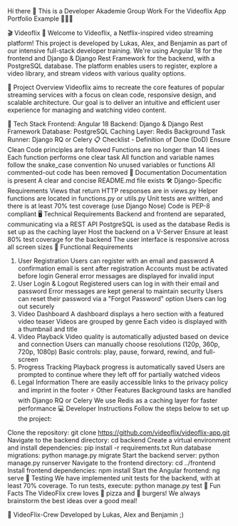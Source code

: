Hi there 👋
This is a Developer Akademie Group Work For the Videoflix App Portfolio Example 🍿🍿🍿

🎬 Videoflix 🍿
Welcome to Videoflix, a Netflix-inspired video streaming platform! This project is developed by Lukas, Alex, and Benjamin as part of our intensive full-stack developer training. We're using Angular 18 for the frontend and Django & Django Rest Framework for the backend, with a PostgreSQL database. The platform enables users to register, explore a video library, and stream videos with various quality options.

🚀 Project Overview
Videoflix aims to recreate the core features of popular streaming services with a focus on clean code, responsive design, and scalable architecture. Our goal is to deliver an intuitive and efficient user experience for managing and watching video content.

🔧 Tech Stack
Frontend: Angular 18
Backend: Django & Django Rest Framework
Database: PostgreSQL
Caching Layer: Redis
Background Task Runner: Django RQ or Celery
📋 Checklist - Definition of Done (DoD)
Ensure Clean Code principles are followed
Functions are no longer than 14 lines
Each function performs one clear task
All function and variable names follow the snake_case convention
No unused variables or functions
All commented-out code has been removed
📑 Documentation
Documentation is present
A clear and concise README.md file exists
🛠️ Django-Specific Requirements
Views that return HTTP responses are in views.py
Helper functions are located in functions.py or utils.py
Unit tests are written, and there is at least 70% test coverage (use Django Nose)
Code is PEP-8 compliant
🖥️ Technical Requirements
Backend and frontend are separated, communicating via a REST API
PostgreSQL is used as the database
Redis is set up as the caching layer
Host the backend on a V-Server
Ensure at least 80% test coverage for the backend
The user interface is responsive across all screen sizes
📜 Functional Requirements
1. User Registration
Users can register with an email and password
A confirmation email is sent after registration
Accounts must be activated before login
General error messages are displayed for invalid input
2. User Login & Logout
Registered users can log in with their email and password
Error messages are kept general to maintain security
Users can reset their password via a "Forgot Password" option
Users can log out securely
3. Video Dashboard
A dashboard displays a hero section with a featured video teaser
Videos are grouped by genre
Each video is displayed with a thumbnail and title
4. Video Playback
Video quality is automatically adjusted based on device and connection
Users can manually choose resolutions (120p, 360p, 720p, 1080p)
Basic controls: play, pause, forward, rewind, and full-screen
5. Progress Tracking
Playback progress is automatically saved
Users are prompted to continue where they left off for partially watched videos
6. Legal Information
There are easily accessible links to the privacy policy and imprint in the footer
⚡ Other Features
Background tasks are handled with Django RQ or Celery
We use Redis as a caching layer for faster performance
💻 Developer Instructions
Follow the steps below to set up the project:

Clone the repository: git clone https://github.com/videoflix/videoflix-app.git
Navigate to the backend directory: cd backend
Create a virtual environment and install dependencies: pip install -r requirements.txt
Run database migrations: python manage.py migrate
Start the backend server: python manage.py runserver
Navigate to the frontend directory: cd ../frontend
Install frontend dependencies: npm install
Start the Angular frontend: ng serve
🧪 Testing
We have implemented unit tests for the backend, with at least 70% coverage.
To run tests, execute: python manage.py test
🎉 Fun Facts
The VideoFlix crew loves 🍕 pizza and 🍔 burgers! We always brainstorm the best ideas over a good meal!

🧙 VideoFlix-Crew Developed by Lukas, Alex and Benjamin ;)
